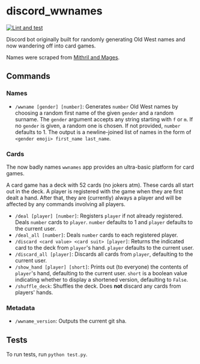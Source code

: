 # discord_wwnames

[![Lint and test](https://github.com/markrcote/discord_wwnames/actions/workflows/lint-and-test.yml/badge.svg)](https://github.com/markrcote/discord_wwnames/actions/workflows/lint-and-test.yml)

Discord bot originally built for randomly generating Old West names and now wandering off into card games.

Names were scraped from [Mithril and Mages](https://www.mithrilandmages.com/utilities/WesternBrowse.php).

## Commands

### Names

* `/wwname [gender] [number]`: Generates `number` Old West names by choosing a random first name of the given `gender` and a random surname.  The `gender` argument accepts any string starting with `f` or `m`.  If no `gender` is given, a random one is chosen. If not provided, `number` defaults to 1. The output is a newline-joined list of names in the form of `<gender emoji> first_name last_name`.

### Cards

The now badly names `wwnames` app provides an ultra-basic platform for card games.

A card game has a deck with 52 cards (no jokers atm).  These cards all start out in the deck.
A player is registered with the game when they are first dealt a hand.  After that, they are
(currently) always a player and will be affected by any commands involving all players.

* `/deal [player] [number]`: Registers `player` if not already registered.  Deals `number`
cards to `player`.  `number` defaults to 1 and `player` defaults to the current user.
* `/deal_all [number]`: Deals `number` cards to each registered player.
* `/discard <card value> <card suit> [player]`: Returns the indicated card to the deck from `player`'s hand.  `player` defaults to the current user.
* `/discard_all [player]`: Discards all cards from `player`, defaulting to the current user.
* `/show_hand [player] [short]`: Prints out (to everyone) the contents of `player`'s hand, defaulting to the current user.  `short` is a boolean value indicating whether to display a shortened version, defaulting to `False`.
* `/shuffle_deck`: Shuffles the deck.  Does **not** discard any cards from players' hands.

### Metadata

* `/wwname_version`: Outputs the current git sha.

## Tests

To run tests, run `python test.py`.
